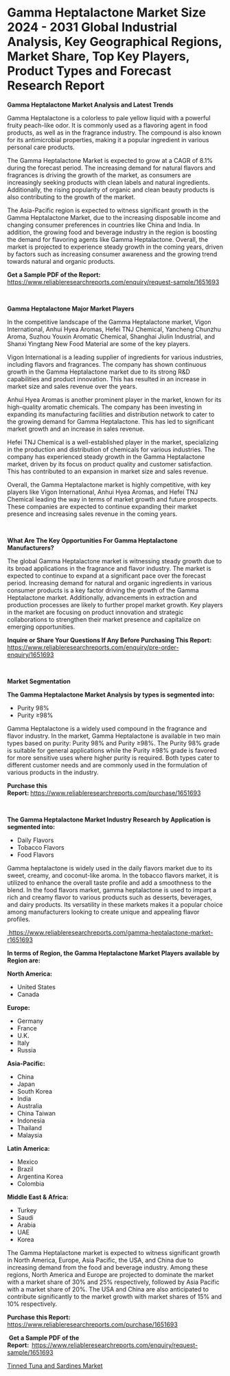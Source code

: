 <p><h1>Gamma Heptalactone Market Size 2024 - 2031 Global Industrial Analysis, Key Geographical Regions, Market Share, Top Key Players, Product Types and Forecast Research Report</h1></p><p><strong>Gamma Heptalactone Market Analysis and Latest Trends</strong></p>
<p><p>Gamma Heptalactone is a colorless to pale yellow liquid with a powerful fruity peach-like odor. It is commonly used as a flavoring agent in food products, as well as in the fragrance industry. The compound is also known for its antimicrobial properties, making it a popular ingredient in various personal care products.</p><p>The Gamma Heptalactone Market is expected to grow at a CAGR of 8.1% during the forecast period. The increasing demand for natural flavors and fragrances is driving the growth of the market, as consumers are increasingly seeking products with clean labels and natural ingredients. Additionally, the rising popularity of organic and clean beauty products is also contributing to the growth of the market.</p><p>The Asia-Pacific region is expected to witness significant growth in the Gamma Heptalactone Market, due to the increasing disposable income and changing consumer preferences in countries like China and India. In addition, the growing food and beverage industry in the region is boosting the demand for flavoring agents like Gamma Heptalactone. Overall, the market is projected to experience steady growth in the coming years, driven by factors such as increasing consumer awareness and the growing trend towards natural and organic products.</p></p>
<p><strong>Get a Sample PDF of the Report:&nbsp;</strong> <a href="https://www.reliableresearchreports.com/enquiry/request-sample/1651693">https://www.reliableresearchreports.com/enquiry/request-sample/1651693</a></p>
<p>&nbsp;</p>
<p><strong>Gamma Heptalactone Major Market Players</strong></p>
<p><p>In the competitive landscape of the Gamma Heptalactone market, Vigon International, Anhui Hyea Aromas, Hefei TNJ Chemical, Yancheng Chunzhu Aroma, Suzhou Youxin Aromatic Chemical, Shanghai Jiulin Industrial, and Shanxi Yingtang New Food Material are some of the key players. </p><p>Vigon International is a leading supplier of ingredients for various industries, including flavors and fragrances. The company has shown continuous growth in the Gamma Heptalactone market due to its strong R&D capabilities and product innovation. This has resulted in an increase in market size and sales revenue over the years.</p><p>Anhui Hyea Aromas is another prominent player in the market, known for its high-quality aromatic chemicals. The company has been investing in expanding its manufacturing facilities and distribution network to cater to the growing demand for Gamma Heptalactone. This has led to significant market growth and an increase in sales revenue.</p><p>Hefei TNJ Chemical is a well-established player in the market, specializing in the production and distribution of chemicals for various industries. The company has experienced steady growth in the Gamma Heptalactone market, driven by its focus on product quality and customer satisfaction. This has contributed to an expansion in market size and sales revenue.</p><p>Overall, the Gamma Heptalactone market is highly competitive, with key players like Vigon International, Anhui Hyea Aromas, and Hefei TNJ Chemical leading the way in terms of market growth and future prospects. These companies are expected to continue expanding their market presence and increasing sales revenue in the coming years.</p></p>
<p>&nbsp;</p>
<p><strong>What Are The Key Opportunities For Gamma Heptalactone Manufacturers?</strong></p>
<p><p>The global Gamma Heptalactone market is witnessing steady growth due to its broad applications in the fragrance and flavor industry. The market is expected to continue to expand at a significant pace over the forecast period. Increasing demand for natural and organic ingredients in various consumer products is a key factor driving the growth of the Gamma Heptalactone market. Additionally, advancements in extraction and production processes are likely to further propel market growth. Key players in the market are focusing on product innovation and strategic collaborations to strengthen their market presence and capitalize on emerging opportunities.</p></p>
<p><strong>Inquire or Share Your Questions If Any Before Purchasing This Report:</strong> <a href="https://www.reliableresearchreports.com/enquiry/pre-order-enquiry/1651693">https://www.reliableresearchreports.com/enquiry/pre-order-enquiry/1651693</a></p>
<p>&nbsp;</p>
<p><strong>Market Segmentation</strong></p>
<p><strong>The Gamma Heptalactone Market Analysis by types is segmented into:</strong></p>
<p><ul><li>Purity 98%</li><li>Purity ≥98%</li></ul></p>
<p><p>Gamma Heptalactone is a widely used compound in the fragrance and flavor industry. In the market, Gamma Heptalactone is available in two main types based on purity: Purity 98% and Purity ≥98%. The Purity 98% grade is suitable for general applications while the Purity ≥98% grade is favored for more sensitive uses where higher purity is required. Both types cater to different customer needs and are commonly used in the formulation of various products in the industry.</p></p>
<p><strong>Purchase this Report:&nbsp;</strong><a href="https://www.reliableresearchreports.com/purchase/1651693">https://www.reliableresearchreports.com/purchase/1651693</a></p>
<p>&nbsp;</p>
<p><strong>The Gamma Heptalactone Market Industry Research by Application is segmented into:</strong></p>
<p><ul><li>Daily Flavors</li><li>Tobacco Flavors</li><li>Food Flavors</li></ul></p>
<p><p>Gamma heptalactone is widely used in the daily flavors market due to its sweet, creamy, and coconut-like aroma. In the tobacco flavors market, it is utilized to enhance the overall taste profile and add a smoothness to the blend. In the food flavors market, gamma heptalactone is used to impart a rich and creamy flavor to various products such as desserts, beverages, and dairy products. Its versatility in these markets makes it a popular choice among manufacturers looking to create unique and appealing flavor profiles.</p></p>
<p><a href="https://www.reliableresearchreports.com/gamma-heptalactone-market-r1651693">&nbsp;https://www.reliableresearchreports.com/gamma-heptalactone-market-r1651693</a></p>
<p><strong>In terms of Region, the Gamma Heptalactone Market Players available by Region are:</strong></p>
<p>
    <p> <strong> North America: </strong>
        <ul>
            <li>United States</li>
            <li>Canada</li>
        </ul>
        </p> 
    <p> <strong> Europe: </strong>
        <ul>
            <li>Germany</li>
            <li>France</li>
            <li>U.K.</li>
            <li>Italy</li>
            <li>Russia</li>
        </ul>
        </p> 
    <p> <strong> Asia-Pacific: </strong>
        <ul>
            <li>China</li>
            <li>Japan</li>
            <li>South Korea</li>
            <li>India</li>
            <li>Australia</li>
            <li>China Taiwan</li>
            <li>Indonesia</li>
            <li>Thailand</li>
            <li>Malaysia</li>
        </ul>
        </p> 
    <p> <strong> Latin America: </strong>
        <ul>
            <li>Mexico</li>
            <li>Brazil</li>
            <li>Argentina Korea</li>
            <li>Colombia</li>
        </ul>
        </p> 
    <p> <strong> Middle East & Africa: </strong>
        <ul>
            <li>Turkey</li>
            <li>Saudi</li>
            <li>Arabia</li>
            <li>UAE</li>
            <li>Korea</li>
        </ul>
    </p>
    </p>
<p><p>The Gamma Heptalactone market is expected to witness significant growth in North America, Europe, Asia Pacific, the USA, and China due to increasing demand from the food and beverage industry. Among these regions, North America and Europe are projected to dominate the market with a market share of 30% and 25% respectively, followed by Asia Pacific with a market share of 20%. The USA and China are also anticipated to contribute significantly to the market growth with market shares of 15% and 10% respectively.</p></p>
<p><strong>Purchase this Report: </strong><a href="https://www.reliableresearchreports.com/purchase/1651693">https://www.reliableresearchreports.com/purchase/1651693</a></p>
<p>&nbsp;<strong>Get a Sample PDF of the Report:&nbsp;&nbsp;</strong><a href="https://www.reliableresearchreports.com/enquiry/request-sample/1651693">https://www.reliableresearchreports.com/enquiry/request-sample/1651693</a></p>
<p><strong></strong></p>
<p><p><a href="https://github.com/gerrikabranch52024/Market-Research-Report-List-1/blob/main/tinned-tuna-and-sardines-market.md">Tinned Tuna and Sardines Market</a></p></p>